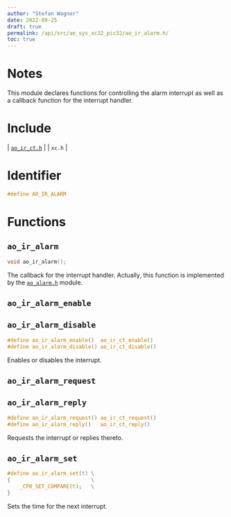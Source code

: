 ```yaml
---
author: "Stefan Wagner"
date: 2022-09-25
draft: true
permalink: /api/src/ao_sys_xc32_pic32/ao_ir_alarm.h/
toc: true
---
```


# Notes

This module declares functions for controlling the alarm interrupt as well as a callback function for the interrupt handler.

# Include

| [`ao_ir_ct.h`](ao_ir_ct.h.md) |
| `xc.h` |

# Identifier

```c
#define AO_IR_ALARM
```

# Functions

## `ao_ir_alarm`

```c
void ao_ir_alarm();
```

The callback for the interrupt handler. Actually, this function is implemented by the [`ao_alarm.h`](../ao_sys/ao_alarm.h.md) module.

## `ao_ir_alarm_enable`
## `ao_ir_alarm_disable`

```c
#define ao_ir_alarm_enable()  ao_ir_ct_enable()
#define ao_ir_alarm_disable() ao_ir_ct_disable()
```

Enables or disables the interrupt.

## `ao_ir_alarm_request`
## `ao_ir_alarm_reply`

```c
#define ao_ir_alarm_request() ao_ir_ct_request()
#define ao_ir_alarm_reply()   ao_ir_ct_reply()
```

Requests the interrupt or replies thereto.

## `ao_ir_alarm_set`

```c
#define ao_ir_alarm_set(t) \
{                          \
    _CP0_SET_COMPARE(t);   \
}
```

Sets the time for the next interrupt.
